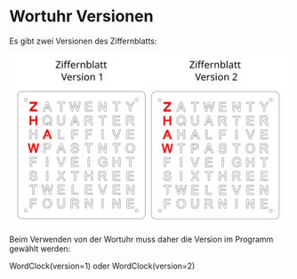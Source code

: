 # Wortuhr Versionen
Es gibt zwei Versionen des Ziffernblatts:
<p align="center">
<img src="../../bilder/ziffernblatt_versionen.png" width="800">
</p>
Beim Verwenden von der Wortuhr muss daher die Version im Programm gewählt werden:     


WordClock(version=1) oder WordClock(version=2)
